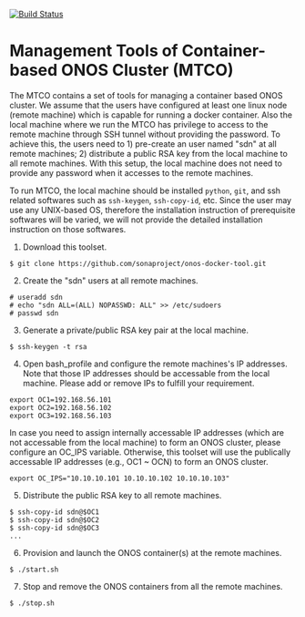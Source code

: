 [![Build Status](https://travis-ci.org/sonaproject/onos-docker-tool.svg?branch=master)](https://travis-ci.org/sonaproject/onos-docker-tool)

# Management Tools of Container-based ONOS Cluster (MTCO)

The MTCO contains a set of tools for managing a container based ONOS cluster. We assume that the users have configured at least one linux node (remote machine) which is capable for running a docker container. Also the local machine where we run the MTCO has privilege to access to the remote machine through SSH tunnel without providing the password. To achieve this, the users need to 1) pre-create an user named "sdn" at all remote machines; 2) distribute a public RSA key from the local machine to all remote machines. With this setup, the local machine does not need to provide any password when it accesses to the remote machines.

To run MTCO, the local machine should be installed `python`, `git`, and ssh related softwares such as `ssh-keygen`, `ssh-copy-id`, etc. Since the user may use any UNIX-based OS, therefore the installation instruction of prerequisite softwares will be varied, we will not provide the detailed installation instruction on those softwares.

1. Download this toolset.
```
$ git clone https://github.com/sonaproject/onos-docker-tool.git
```

2. Create the "sdn" users at all remote machines.
```
# useradd sdn
# echo "sdn ALL=(ALL) NOPASSWD: ALL" >> /etc/sudoers
# passwd sdn
```

3. Generate a private/public RSA key pair at the local machine.
```
$ ssh-keygen -t rsa
```

4. Open bash_profile and configure the remote machines's IP addresses. Note that those IP addresses should be accessable from the local machine. Please add or remove IPs to fulfill your requirement.
```
export OC1=192.168.56.101
export OC2=192.168.56.102
export OC3=192.168.56.103
```

In case you need to assign internally accessable IP addresses (which are not accessable from the local machine) to form an ONOS cluster, please configure an OC_IPS variable. Otherwise, this toolset will use the publically accessable IP addresses (e.g., OC1 ~ OCN) to form an ONOS cluster.
```
export OC_IPS="10.10.10.101 10.10.10.102 10.10.10.103"
```

5. Distribute the public RSA key to all remote machines.
```
$ ssh-copy-id sdn@$OC1
$ ssh-copy-id sdn@$OC2
$ ssh-copy-id sdn@$OC3
...
```

6. Provision and launch the ONOS container(s) at the remote machines.
```
$ ./start.sh
```

7. Stop and remove the ONOS containers from all the remote machines.
```
$ ./stop.sh
```
